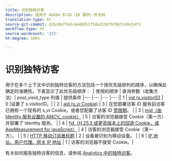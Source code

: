 ```yaml
---
title: 识别独特访客
description: 适用于 Adobe ECID（ID 服务）的文档
translation-type: ht
source-git-commit: d2bc0e7fedc4e48d51f5dad158f9f8bfcb0cb4f3
workflow-type: ht
source-wordcount: '223'
ht-degree: 100%

---
```



# 识别独特访客

用于在多个上下文中识别独特访客的方法包括一个按优先级排列的顺序，以确保此确定的准确性。下表显示了此优先级顺序： 
| 使用的顺序 | 查询参数（收集方法）| post_visid_type 列值 | 提供条件 |--- |--- |--- |--- || 1 | [vid (s.visitorID)](https://docs.adobe.com/content/help/zh-Hans/analytics/technotes/visitor-identification.html) | 0 |设置了 s.visitorID。|
| 2 | [aid (s_vi Cookie)](https://docs.adobe.com/content/help/zh-Hans/analytics/technotes/visitor-identification.html) | 3 | 在您部署访客 ID 服务前访客已拥有一个现有的 s_vi Cookie，或者您配置了访客 ID [宽限期](https://docs.adobe.com/content/help/zh-Hans/id-service/using/reference/analytics-reference/grace-period.html)。 |
| 3 | [mid（由 Identity 服务设置的 AMCV_ cookie）](https://docs.adobe.com/content/help/zh-Hans/id-service/using/home.html) | 5 | 访客的浏览器接受 Cookie（第一方）并部署了 Identity 服务。 |
| 4 | [fid（H.25.3 或更高版本上的回退 Cookie，或 AppMeasurement for javaScript）](https://docs.adobe.com/content/help/zh-Hans/analytics/technotes/visitor-identification.html) | 4 | 访客的浏览器接受 Cookie（第一方）。 |
| 5 | [HTTP 移动订阅者标题](https://docs.adobe.com/content/help/zh-Hans/analytics/technotes/visitor-identification.html) | 2 | 设备被识别为移动设备。 |
| 6 | [IP 地址、用户代理、网关 IP 地址](https://docs.adobe.com/content/help/zh-Hans/analytics/technotes/visitor-identification.html) | 1 | 访客的浏览器不接受 Cookie。|

有关如何报告独特访客的信息，请参阅 [Analytics 中的独特访客](https://docs.adobe.com/content/help/zh-Hans/analytics/components/variables/dimensions-reports/reports-unique-visitors-v15-dsc.html)。
